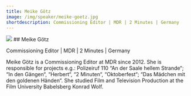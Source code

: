 ```yaml
---
title: Meike Götz 
image: /img/speaker/meike-goetz.jpg
shortdescription: Commissioning Editor | MDR | 2 Minutes | Germany 
---
```

<img src="/img/speaker/meike-goetz.jpg">
## Meike Götz 

Commissioning Editor | MDR | 2 Minutes | Germany 

Meike Götz is a Commissioning Editor at MDR since 2012. She is responsible for projects e.g.: Polizeiruf 110 “An der Saale hellem Strande“; “In den Gängen“, “Herbert“, “2 Minuten“, “Oktoberfest“; “Das Mädchen mit den goldenen Händen“. She studied Film and Television Production at the Film University Babelsberg Konrad Wolf.